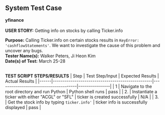 ## System Test Case
**yfinance**<br><br>
**USER STORY:** Getting info on stocks by calling Ticker.info

**Purpose:** Calling Ticker.info on certain stocks results in `KeyError: 'cashflowStatements'`. We want to investigate the cause of this problem and uncover any bugs.<br>
**Tester Name(s):** Walker Peters, Ji Heon Kim<br>
**Date(s) of Test:** March 25-28<br><br>

**TEST SCRIPT STEPS/RESULTS**
| Step | Test Step/Input                                  | Expected Results                      | Actual Results |
|------|--------------------------------------------------|---------------------------------------|----------------|
| 1    | Navigate to the root directory and run Python    | Python shell runs                     | pass           |
| 2.   | Instantiate a ticker with either "ACGL" or "SFL" | ticker is created successfully        | N/A            |
| 3.   | Get the stock info by typing `ticker.info'`      | ticker info is successfully displayed | pass           |

